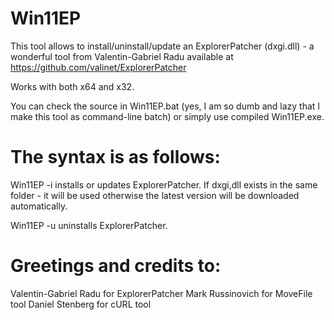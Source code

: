 # Win11EP
This tool allows to install/uninstall/update an ExplorerPatcher (dxgi.dll) - a wonderful tool from Valentin-Gabriel Radu available at https://github.com/valinet/ExplorerPatcher

Works with both x64 and x32.

You can check the source in Win11EP.bat (yes, I am so dumb and lazy that I make this tool as command-line batch) or simply use compiled Win11EP.exe.

# The syntax is as follows:

Win11EP -i installs or updates ExplorerPatcher. If dxgi,dll exists in the same folder - it will be used otherwise the latest version will be downloaded automatically.

Win11EP -u uninstalls ExplorerPatcher.

# Greetings and credits to:
Valentin-Gabriel Radu for ExplorerPatcher
Mark Russinovich for MoveFile tool
Daniel Stenberg for cURL tool

